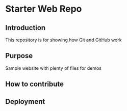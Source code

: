 # Starter Web Repo

## Introduction

This repository is for showing how Git and GitHub work

## Purpose

Sample website with plenty of files for demos

## How to contribute

## Deployment

